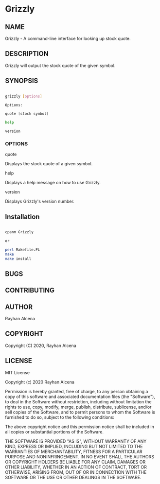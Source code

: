 # Grizzly

## NAME

Grizzly - A command-line interface for looking up stock quote.

## DESCRIPTION

Grizzly will output the stock quote of the given symbol.

## SYNOPSIS

```bash

grizzly [options]

Options:

quote [stock symbol]

help

version

```

### OPTIONS

quote

Displays the stock quote of a given symbol.

help

Displays a help message on how to use Grizzly.

version

Displays Grizzly's version number.

## Installation

```bash

cpanm Grizzly

or

perl Makefile.PL
make
make install

```

## BUGS

## CONTRIBUTING

## AUTHOR

Rayhan Alcena

## COPYRIGHT

Copyright (C) 2020, Rayhan Alcena

## LICENSE

MIT License

Copyright (c) 2020 Rayhan Alcena

Permission is hereby granted, free of charge, to any person obtaining a copy
of this software and associated documentation files (the "Software"), to deal
in the Software without restriction, including without limitation the rights
to use, copy, modify, merge, publish, distribute, sublicense, and/or sell
copies of the Software, and to permit persons to whom the Software is
furnished to do so, subject to the following conditions:

The above copyright notice and this permission notice shall be included in all
copies or substantial portions of the Software.

THE SOFTWARE IS PROVIDED "AS IS", WITHOUT WARRANTY OF ANY KIND, EXPRESS OR
IMPLIED, INCLUDING BUT NOT LIMITED TO THE WARRANTIES OF MERCHANTABILITY,
FITNESS FOR A PARTICULAR PURPOSE AND NONINFRINGEMENT. IN NO EVENT SHALL THE
AUTHORS OR COPYRIGHT HOLDERS BE LIABLE FOR ANY CLAIM, DAMAGES OR OTHER
LIABILITY, WHETHER IN AN ACTION OF CONTRACT, TORT OR OTHERWISE, ARISING FROM,
OUT OF OR IN CONNECTION WITH THE SOFTWARE OR THE USE OR OTHER DEALINGS IN THE
SOFTWARE.
